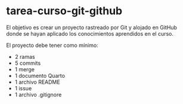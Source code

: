 # tarea-curso-git-github
El objetivo es crear un proyecto rastreado por Git y alojado en GitHub donde se hayan aplicado los conocimientos aprendidos en el curso.

El proyecto debe tener como mínimo:
- 2 ramas
- 5 commits
- 1 merge
- 1 documento Quarto
- 1 archivo README
- 1 issue
- 1 archivo .gitignore
